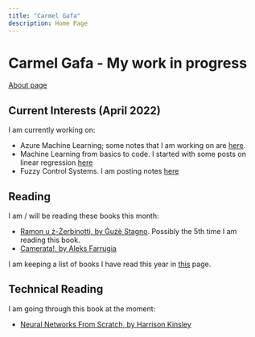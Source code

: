 ```yaml
---
title: "Carmel Gafa"
description: Home Page
---
```


# **Carmel Gafa - My work in progress**

[About page](/about/)

## **Current Interests (April 2022)**

I am currently working on:

- Azure Machine Learning; some notes that I am working on are [here](/tags/azure-ml).
- Machine Learning from basics to code. I started with some posts on linear regression [here](/tags/linear-regression/)
- Fuzzy Control Systems. I am posting notes [here](/tags/fuzzy/)

## **Reading**

I am / will be reading these books this month:

- [Ramon u ż-Żerbinotti, by Ġużè Stagno](https://merlinpublishers.com/product/ramon-u-z-zerbinotti/). Possibly the 5th time I am reading this book.
- [Camerata!, by Aleks Farrugia](https://agendabookshop.com/products/camerata)

I am keeping a list of books I have read this year in [this](/books/) page.

## **Technical Reading**

I am going through this book at the moment:

- [Neural Networks From Scratch, by Harrison Kinsley](https://nnfs.io/)
